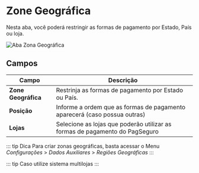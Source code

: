 # Zone Geográfica

Nesta aba, você poderá restringir as formas de pagamento por Estado, País ou loja.

![Aba Zona Geográfica](/PagSeguro-Checkout-Transparente/assets/tab-geo-zone.png#zoom)

## Campos

| Campo | Descrição |
| ----- | --------- |
| **Zone Geográfica** | Restrinja as formas de pagamento por Estado ou País. |
| **Posição** | Informe a ordem que as formas de pagamento aparecerá (caso possua outras) |
| **Lojas** | Selecione as lojas que poderão utilizar as formas de pagamento do PagSeguro |

::: tip Dica
Para criar zonas geográficas, basta acessar o Menu *Configurações* > *Dados Auxiliares* > *Regiões Geográficas*
:::

::: tip
Caso utilize sistema multilojas
:::